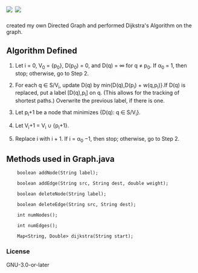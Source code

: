 # <img src = "https://ars.els-cdn.com/content/image/3-s2.0-B9781558608610500067-f04-13-9781558608610.jpg"/> <img src = "https://img.shields.io/badge/Dijkstra's%20Algorithm%20in%20Java-davisatwell-important"/>

created my own Directed Graph and performed Dijkstra's Algorithm
on the graph. 

## Algorithm Defined
1. Let i = 0, V<sub>0</sub> = {p<sub>0</sub>}, D(p<sub>0</sub>) = 0, and D(q) = ∞ for q ≠ p<sub>0</sub>. If α<sub>0</sub> = 1, then stop; otherwise, go to Step 2.

2. For each q ∈ S/V<sub>i</sub>, update D(q) by min{D(q),D(p<sub>i</sub>) + w(q,p<sub>i</sub>)}.If D(q) is replaced, put a label [D(q),p<sub>i</sub>] on q. (This allows for the tracking of shortest paths.) Overwrite the previous label, if there is one.

3. Let p<sub>i</sub>+1 be a node that minimizes {D(q): q ∈ S/V<sub>i</sub>}.

4. Let V<sub>i</sub>+1 = V<sub>i</sub> ∪ {p<sub>i</sub>+1}.

5. Replace i with i + 1. If i = α<sub>0</sub> −1, then stop; otherwise, go to Step 2.


## Methods used in Graph.java
```
    boolean addNode(String label);   
```
```
    boolean addEdge(String src, String dest, double weight);
```
```
    boolean deleteNode(String label);
```
```
    boolean deleteEdge(String src, String dest);
```
```
    int numNodes();
```
```
    int numEdges();
```
```
    Map<String, Double> dijkstra(String start);
```
### License
GNU-3.0-or-later
